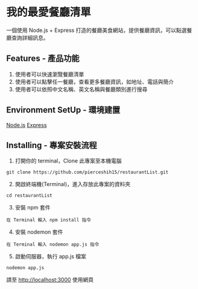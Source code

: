 # 我的最愛餐廳清單

一個使用 Node.js + Express 打造的餐廳美食網站，提供餐廳資訊，可以點選餐廳查詢詳細訊息。


## Features - 產品功能

1. 使用者可以快速瀏覽餐廳清單
2. 使用者可以點擊任一餐廳，查看更多餐廳資訊，如地址、電話與簡介
3. 使用者可以依照中文名稱、英文名稱與餐廳類別進行搜尋

## Environment SetUp - 環境建置

[Node.js](https://nodejs.org/en/)
[Express](https://expressjs.com/)

## Installing - 專案安裝流程

1. 打開你的 terminal，Clone 此專案至本機電腦

```
git clone https://github.com/pierceshih15/restaurantList.git
```

2. 開啟終端機(Terminal)，進入存放此專案的資料夾

```
cd restaurantList
```

3. 安裝 npm 套件

```
在 Terminal 輸入 npm install 指令
```

4. 安裝 nodemon 套件

```
在 Terminal 輸入 nodemon app.js 指令
```

5. 啟動伺服器，執行 app.js 檔案

```
nodemon app.js
```

請至 [http://localhost:3000](http://localhost:3000) 使用網頁

```
